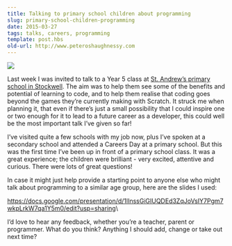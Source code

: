 ```yaml
---
title: Talking to primary school children about programming
slug: primary-school-children-programming
date: 2015-03-27
tags: talks, careers, programming
template: post.hbs
old-url: http://www.peteroshaughnessy.com
---
```


![](http://41.media.tumblr.com/207557d8490554d81cbcb6fc4880c1d5/tumblr_inline_nxkdgy2uD11r5besl_540.png)

Last week I was invited to talk to a Year 5 class at [St. Andrew’s
primary school in
Stockwell](http://www.standrewsprimaryschoolstockwell.org/). The aim was
to help them see some of the benefits and potential of learning to code,
and to help them realise that coding goes beyond the games they’re
currently making with Scratch. It struck me when planning it, that even
if there’s just a small possibility that I could inspire one or two
enough for it to lead to a future career as a developer, this could well
be the most important talk I’ve given so far!

I’ve visited quite a few schools with my job now, plus I’ve spoken at a
secondary school and attended a Careers Day at a primary school. But
this was the first time I’ve been up in front of a primary school class.
It was a great experience; the children were brilliant - very excited,
attentive and curious. There were lots of great questions!

In case it might just help provide a starting point to anyone else who
might talk about programming to a similar age group, here are the slides
I used:

<https://docs.google.com/presentation/d/1lInssGiGIUQDEd3ZqJoVsIY7Pgm7wkpLrkW7qa1Y5m0/edit?usp=sharing>\

I’d love to hear any feedback, whether you’re a teacher, parent or
programmer. What do you think? Anything I should add, change or take out
next time?


